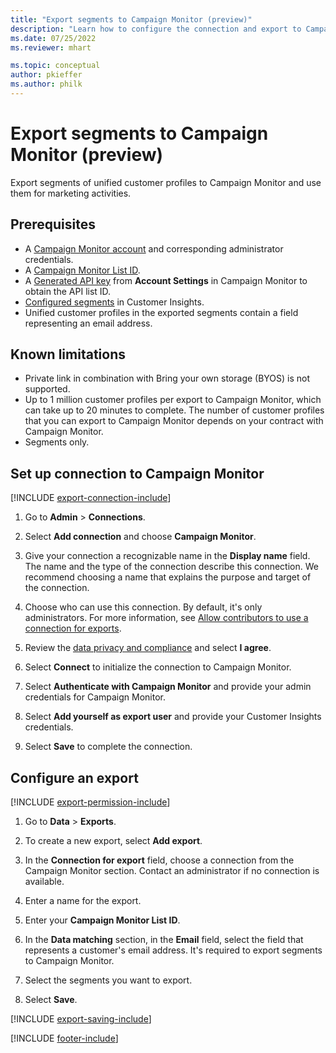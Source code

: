 ```yaml
---
title: "Export segments to Campaign Monitor (preview)"
description: "Learn how to configure the connection and export to Campaign Monitor."
ms.date: 07/25/2022
ms.reviewer: mhart

ms.topic: conceptual
author: pkieffer
ms.author: philk
---
```


# Export segments to Campaign Monitor (preview)

Export segments of unified customer profiles to Campaign Monitor and use them for marketing activities.

## Prerequisites

- A [Campaign Monitor account](https://www.campaignmonitor.com/) and corresponding administrator credentials.
- A [Campaign Monitor List ID](https://www.campaignmonitor.com/api/getting-started/#your-list-id).
- A [Generated API key](https://www.campaignmonitor.com/api/getting-started/) from **Account Settings** in Campaign Monitor to obtain the API list ID.
- [Configured segments](segments.md) in Customer Insights.
- Unified customer profiles in the exported segments contain a field representing an email address.

## Known limitations

- Private link in combination with Bring your own storage (BYOS) is not supported.
- Up to 1 million customer profiles per export to Campaign Monitor, which can take up to 20 minutes to complete. The number of customer profiles that you can export to Campaign Monitor depends on your contract with Campaign Monitor.
- Segments only.

## Set up connection to Campaign Monitor

[!INCLUDE [export-connection-include](includes/export-connection-admn.md)]

1. Go to **Admin** > **Connections**.

1. Select **Add connection** and choose **Campaign Monitor**.

1. Give your connection a recognizable name in the **Display name** field. The name and the type of the connection describe this connection. We recommend choosing a name that explains the purpose and target of the connection.

1. Choose who can use this connection. By default, it's only administrators. For more information, see [Allow contributors to use a connection for exports](connections.md#allow-contributors-to-use-a-connection-for-exports).

1. Review the [data privacy and compliance](connections.md#data-privacy-and-compliance) and select **I agree**.

1. Select **Connect** to initialize the connection to Campaign Monitor.

1. Select **Authenticate with Campaign Monitor** and provide your admin credentials for Campaign Monitor.

1. Select **Add yourself as export user** and provide your Customer Insights credentials.

1. Select **Save** to complete the connection.

## Configure an export

[!INCLUDE [export-permission-include](includes/export-permission.md)]

1. Go to **Data** > **Exports**.

1. To create a new export, select **Add export**.

1. In the **Connection for export** field, choose a connection from the Campaign Monitor section. Contact an administrator if no connection is available.

1. Enter a name for the export.

1. Enter your **Campaign Monitor List ID**.

1. In the **Data matching** section, in the **Email** field, select the field that represents a customer's email address. It's required to export segments to Campaign Monitor.

1. Select the segments you want to export.

1. Select **Save**.

[!INCLUDE [export-saving-include](includes/export-saving.md)]

[!INCLUDE [footer-include](includes/footer-banner.md)]
